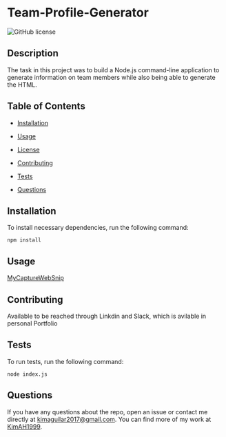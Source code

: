 # Team-Profile-Generator
![GitHub license](https://img.shields.io/badge/license-MIT-blue.svg)

## Description

The task in this project was to build a Node.js command-line application to generate information on team members while also being able to generate the HTML.

## Table of Contents 

* [Installation](#installation)

* [Usage](#usage)

* [License](#license)

* [Contributing](#contributing)

* [Tests](#tests)

* [Questions](#questions)

## Installation

To install necessary dependencies, run the following command:

```
npm install
```

## Usage

[MyCaptureWebSnip](https://user-images.githubusercontent.com/87666809/146100753-29499996-5a42-463f-845d-eec84d329e33.PNG)

  
## Contributing

Available to be reached through Linkdin and Slack, which is avilable in personal Portfolio

## Tests

To run tests, run the following command:

```
node index.js
```

## Questions

If you have any questions about the repo, open an issue or contact me directly at kimaguilar2017@gmail.com. You can find more of my work at [KimAH1999](https://github.com/KimAH1999/).

